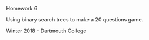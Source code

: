 Homework 6 

Using binary search trees to make a 20 questions game. 

Winter 2018 - Dartmouth College 

